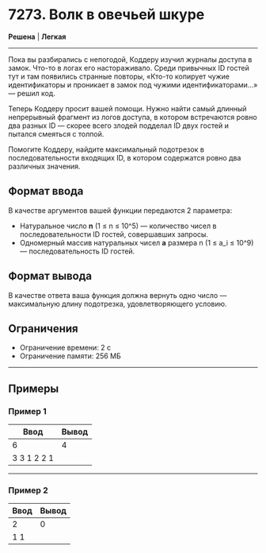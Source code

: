 # 7273. Волк в овечьей шкуре

**Решена** | **Легкая**

---

Пока вы разбирались с непогодой, Коддеру изучил журналы доступа в замок. Что-то в логах его настораживало. Среди привычных ID гостей тут и там появились странные повторы, «Кто-то копирует чужие идентификаторы и проникает в замок под чужими идентификаторами...» — решил код.

Теперь Коддеру просит вашей помощи. Нужно найти самый длинный непрерывный фрагмент из логов доступа, в котором встречаются ровно два разных ID — скорее всего злодей подделал ID двух гостей и пытался смеяться с толпой.

Помогите Коддеру, найдите максимальный подотрезок в последовательности входящих ID, в котором содержатся ровно два различных значения.

## Формат ввода

В качестве аргументов вашей функции передаются 2 параметра:

- Натуральное число **n** (1 ≤ n ≤ 10^5) — количество чисел в последовательности ID гостей, совершавших запросы.
- Одномерный массив натуральных чисел **a** размера n (1 ≤ a_i ≤ 10^9) — последовательность ID гостей.

## Формат вывода

В качестве ответа ваша функция должна вернуть одно число — максимальную длину подотрезка, удовлетворяющего условию.

## Ограничения

- Ограничение времени: 2 с  
- Ограничение памяти: 256 МБ


---
## Примеры

### Пример 1

| Ввод | Вывод |
|-------|--------|
| 6  | 4      |
|3 3 1 2 2 1| |

---

### Пример 2

| Ввод | Вывод |
|-------|--------|
| 2  | 0      |
|1 1 | |
